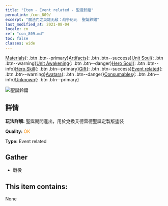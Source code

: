 ```yaml
---
title: "Item - Event related - 聖誕鈴鐺"
permalink: /con_809/
excerpt: "魔法门之英雄无敌：战争纪元  聖誕鈴鐺"
last_modified_at: 2021-08-04
locale: cn
ref: "con_809.md"
toc: false
classes: wide
---
```

 [Materials](/ItemsCN/){: .btn .btn--primary}[Artifacts](/ItemsCN/Artifacts/){: .btn .btn--success}[Unit Soul](/ItemsCN/UnitSoul/){: .btn .btn--warning}[Unit Awakening](/ItemsCN/UnitAwakening/){: .btn .btn--danger}[Hero Soul](/ItemsCN/HeroSoul/){: .btn .btn--info}[Hero Skill](/ItemsCN/HeroSkill/){: .btn .btn--primary}[Gift](/ItemsCN/Gift/){: .btn .btn--success}[Event related](/ItemsCN/Events/){: .btn .btn--warning}[Avatars](/ItemsCN/Avatars/){: .btn .btn--danger}[Consumables](/ItemsCN/Consumables/){: .btn .btn--info}[Unknown](/ItemsCN/Unknown/){: .btn .btn--primary}

 ![聖誕鈴鐺](/images/t/i_3067.png)

## 詳情
 **玩法詳解:** 聖誕期間產出，用於兌換艾德雷德聖誕定製版塗裝

 **Quality:** <span style="color: #FF8C00">OK</span>

 **Type:** Event related

## Gather

*    戰役 

## This item contains:

  None

